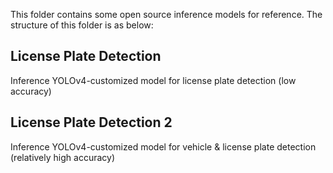 This folder contains some open source inference models for reference. The structure of this folder is as below:
## License Plate Detection 
Inference YOLOv4-customized model for license plate detection (low accuracy)
## License Plate Detection 2
Inference YOLOv4-customized model for vehicle & license plate detection (relatively high accuracy)
